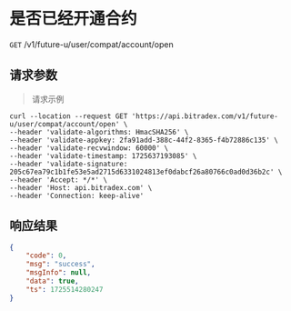# 是否已经开通合约

`GET` /v1/future-u/user/compat/account/open

## 请求参数

> 请求示例

```shell
curl --location --request GET 'https://api.bitradex.com/v1/future-u/user/compat/account/open' \
--header 'validate-algorithms: HmacSHA256' \
--header 'validate-appkey: 2fa91add-388c-44f2-8365-f4b72886c135' \
--header 'validate-recvwindow: 60000' \
--header 'validate-timestamp: 1725637193085' \
--header 'validate-signature: 205c67ea79c1b1fe53e5ad2715d6331024813ef0dabcf26a80766c0ad0d36b2c' \
--header 'Accept: */*' \
--header 'Host: api.bitradex.com' \
--header 'Connection: keep-alive'
```

## 响应结果

```json
{
    "code": 0,
    "msg": "success",
    "msgInfo": null,
    "data": true,
    "ts": 1725514280247
}
```

